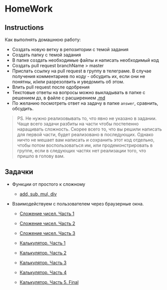# HomeWork

## Instructions

Как выполнять домашнюю работу:

* Создать новую ветку в репозитории с темой задания
* Создать папку с темой задания
* В папке создать необходимые файлы и написать необходимый код
* Создать pull request branchName > master
* Прислать ссылку на pull request в группу в телеграме. 
В случае получения комментариев по коду - обсудить их, если они не понятны, 
и/или разрезолвить и уведомить об этом.
* Влить pull request после одобрения
* Текстовые ответы на вопросы можно выкладывать в папке с решением дз, в файле с расширением
[.md](https://github.com/adam-p/markdown-here/wiki/Markdown-Cheatsheet)
* По желанию посмотреть ответ на задачу в папке `answer`, сравнить, обсудить.

> PS. Не нужно реализовывать то, что явно не указано в задании. Чаще всего задачи разбиты на части
чтобы постепенно наращивать сложность. Скорее всего то, что вы решили написать для первой части,
будет реализовано в последующих. Однако ничто не мешает вам написать и сохранить этот код отдельно, 
чтобы потом воспользоваться им, или продемонстрировать в группе, если в следующих частях нет 
реализации того, что пришло в голову вам.

## Задачки

* Функции от простого к сложному
    * [add, sub, mul, div](https://github.com/YuraKostin/fed-lw-mo/tree/master/homework/js/math-functions)

* Взаимодействуем с пользователем через браузерные окна.
    * [Сложение чисел. Часть 1](https://github.com/YuraKostin/fed-lw-mo/tree/master/homework/js/prompt-sum/prompt-sum-1)
    * [Сложение чисел. Часть 2](https://github.com/YuraKostin/fed-lw-mo/tree/master/homework/js/prompt-sum/prompt-sum-2)
    * [Сложение чисел. Часть 3](https://github.com/YuraKostin/fed-lw-mo/tree/master/homework/js/prompt-sum/prompt-sum-3)
    
    * [Калькулятор. Часть 1](https://github.com/YuraKostin/fed-lw-mo/tree/master/homework/js/prompt-calculator/prompt-calculator-1)
    * [Калькулятор. Часть 2](https://github.com/YuraKostin/fed-lw-mo/tree/master/homework/js/prompt-calculator/prompt-calculator-2)
    * [Калькулятор. Часть 3](https://github.com/YuraKostin/fed-lw-mo/tree/master/homework/js/prompt-calculator/prompt-calculator-3)
    * [Калькулятор. Часть 4](https://github.com/YuraKostin/fed-lw-mo/tree/master/homework/js/prompt-calculator/prompt-calculator-4)
    * [Калькулятор. Часть 5. Final](https://github.com/YuraKostin/fed-lw-mo/tree/master/homework/js/prompt-calculator/prompt-calculator-5)